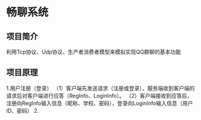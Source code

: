 # 畅聊系统
## 项目简介
利用Tcp协议、Udp协议、生产者消费者模型来模拟实现QQ群聊的基本功能
## 项目原理
1.用户注册（登录）
  （1）客户端先发送请求（注册或登录），服务端收到客户端的请求后对客户端进行应答（RegInfo、LoginInfo）。
  （2）客户端接收到应答后，注册向RegInfo输入信息（昵称、学校、密码），登录向LoginInfo输入信息（用户ID、密码）
2.
